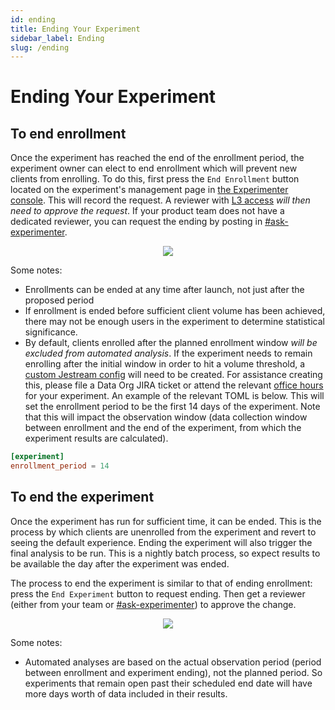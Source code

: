 ```yaml
---
id: ending
title: Ending Your Experiment
sidebar_label: Ending
slug: /ending
---
```


# Ending Your Experiment

## To end enrollment

Once the experiment has reached the end of the enrollment period, the experiment owner can elect to end enrollment which will prevent new clients from enrolling. To do this, first press the `End Enrollment` button located on the experiment's management page in [the Experimenter console](https://experimenter.services.mozilla.com). This will record the request. A reviewer with [L3 access](/access) *will then need to approve the request*. If your product team does not have a dedicated reviewer, you can request the ending by posting in [#ask-experimenter](https://mozilla.slack.com/archives/CF94YGE03).

<p align="center">
    <img src="/img/workflow/end_enrollment.png"></img>
</p>

Some notes:
* Enrollments can be ended at any time after launch, not just after the proposed period
* If enrollment is ended before sufficient client volume has been achieved, there may not be enough users in the experiment to determine statistical significance.
* By default, clients enrolled after the planned enrollment window *will be excluded from automated analysis*. If the experiment needs to remain enrolling after the initial window in order to hit a volume threshold, a [custom Jestream config](/jetstream/configuration) will need to be created. For assistance creating this, please file a Data Org JIRA ticket or attend the relevant [office hours](https://mozilla-hub.atlassian.net/wiki/spaces/DATA/pages/6849684/Office+Hours) for your experiment. An example of the relevant TOML is below. This will set the enrollment period to be the first 14 days of the experiment. Note that this will impact the observation window (data collection window between enrollment and the end of the experiment, from which the experiment results are calculated).

```toml
[experiment]
enrollment_period = 14
```



## To end the experiment

Once the experiment has run for sufficient time, it can be ended. This is the process by which clients are unenrolled from the experiment and revert to seeing the default experience. Ending the experiment will also trigger the final analysis to be run. This is a nightly batch process, so expect results to be available the day after the experiment was ended.

The process to end the experiment is similar to that of ending enrollment: press the `End Experiment` button to request ending. Then get a reviewer (either from your team or [#ask-experimenter](https://mozilla.slack.com/archives/CF94YGE03)) to approve the change.

<p align="center">
    <img src="/img/workflow/end_experiment.png"></img>
</p>

Some notes:
* Automated analyses are based on the actual observation period (period between enrollment and experiment ending), not the planned period. So experiments that remain open past their scheduled end date will have more days worth of data included in their results.

